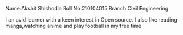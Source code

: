 Name:Akshit Shishodia
Roll No:210104015
Branch:Civil Engineering

I an avid learner with a keen interest in Open source.
I also like reading manga,watching anime and play football in my free time